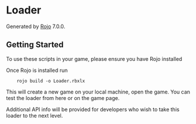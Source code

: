 # Loader
Generated by [Rojo](https://github.com/rojo-rbx/rojo) 7.0.0.

## Getting Started
To use these scripts in your game, please ensure you have Rojo installed

Once Rojo is installed run 

```
    rojo build -o Loader.rbxlx
```

This will create a new game on your local machine, open the game.
You can test the loader from here or on the game page.

Additional API info will be provided for developers who wish to take this loader to the next level.

